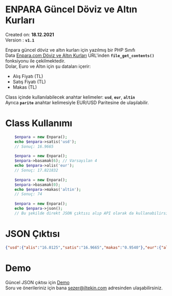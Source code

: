# ENPARA Güncel Döviz ve Altın Kurları

Created on: <b>18.12.2021</b><br>
Version : <b>`v1.1`</b>

Enpara güncel döviz ve altın kurları için yazılmış bir PHP Sınıfı<br/>
Data [Enpara.com Döviz ve Altın Kurları](https://www.qnbfinansbank.enpara.com/hesaplar/doviz-ve-altin-kurlari) URL'inden <b>`file_get_contents()`</b> fonksiyonu ile çekilmektedir.<br>
Dolar, Euro ve Altın için şu dataları içerir:
- Alış Fiyatı (TL)
- Satış Fiyatı (TL)
- Makas (TL)

Class içinde kullanılabilecek anahtar kelimeler: <b>`usd`</b>, <b>`eur`</b>, <b>`altin`</b><br>
Ayrıca <b>`parite`</b> anahtar kelimesiyle EUR/USD Paritesine de ulaşılabilir.

# Class Kullanımı

```php
    $enpara = new Enpara();
    echo $enpara->satis('usd');
    // Sonuç: 16.9665
    
    $enpara = new Enpara();
    $enpara->basamak(6); // Varsayılan 4
    echo $enpara->alis('eur');
    // Sonuç: 17.821832
    
    $enpara = new Enpara();
    $enpara->basamak(0);
    echo $enpara->makas('altin');
    // Sonuç: 74
    
    $enpara = new Enpara();
    echo $enpara->json();
    // Bu şekilde direkt JSON çıktısı alıp API olarak da kullanabilirsiniz:
```
# JSON Çıktısı
```json
{"usd":{"alis":"16.0125","satis":"16.9665","makas":"0.9540"},"eur":{"alis":"17.8218","satis":"19.2604","makas":"1.4386"},"altin":{"alis":"911.9092","satis":"985.7262","makas":"73.8169"},"parite":{"alis":"1.1130","satis":"1.1352","makas":"0.0222"}}
```

# Demo
Güncel JSON çıktısı için [Demo](https://iltekin.com/api/enpara.php)<br>
Soru ve önerileriniz için bana sezer@iltekin.com adresinden ulaşabilirsiniz.
